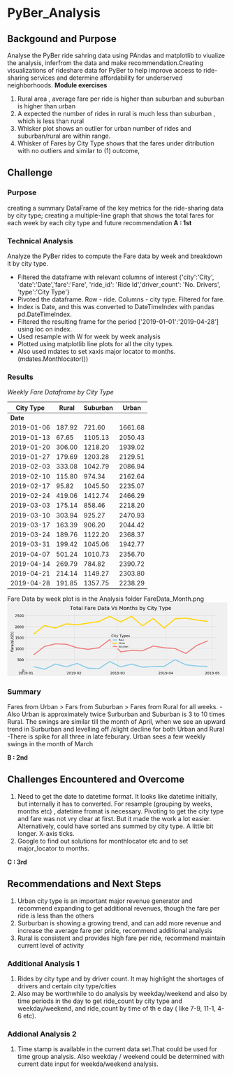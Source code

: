 # PyBer_Analysis
## Backgound and Purpose
Analyse the PyBer ride sahring data using PAndas and matplotlib to viualize the analysis, inferfrom the data and
make recommendation.Creating visualizations of rideshare data for PyBer to help improve access to ride-sharing services 
and determine affordability for underserved neighborhoods.
**Module exercises**
1. Rural area , average fare per ride is higher than suburban and suburban is higher than urban
2. A expected the number of rides in rural is much less than suburban , which is less than rural
3. Whisker plot shows an outlier for urban number of rides and suburban/rural are within range.
4. Whisker of Fares by City Type shows that the fares under ditribution with no outliers and similar to (1) outcome,

## Challenge
### Purpose
creating a summary DataFrame of the key metrics for the ride-sharing data by city type; 
creating a multiple-line graph that shows the total fares for each week by each city type and future recommendation
**A : 1st**
### Technical Analysis
Analyze the PyBer rides to compute the Fare data by week and breakdown it by city type.
   - Filtered the dataframe with relevant columns of interest
   {'city':'City', 'date':'Date','fare':'Fare', 'ride_id': 'Ride Id','driver_count': 'No. Drivers', 'type':'City Type'}
   - Pivoted the dataframe. Row - ride. Columns - city type. Filtered for fare. 
   - Index is Date, and this was converted to DateTimeIndex with pandas pd.DateTimeIndex.
   - Filtered the resulting frame for the period ['2019-01-01':'2019-04-28'] using loc on index.
   - Used resample with W for week by week analysis
   - Plotted using matplotlib line plots for all the city types.
   - Also used mdates to set xaxis major locator to months. (mdates.Monthlocator())
### Results
*Weekly Fare Dataframe by City Type*

|City Type  |**Rural**|**Suburban**|**Urban**|
|-----------|-------|--------|-------|
|**Date**			
|2019-01-06|187.92|721.60|1661.68
|2019-01-13|67.65|1105.13|2050.43
|2019-01-20|306.00|1218.20|1939.02
|2019-01-27|179.69|1203.28|2129.51
|2019-02-03|333.08|1042.79|2086.94
|2019-02-10|115.80|974.34|2162.64
|2019-02-17|95.82|1045.50|2235.07
|2019-02-24|419.06|1412.74|2466.29
|2019-03-03|175.14|858.46|2218.20
|2019-03-10|303.94|925.27|2470.93
|2019-03-17|163.39|906.20|2044.42
|2019-03-24|189.76|1122.20|2368.37
|2019-03-31|199.42|1045.06|1942.77
|2019-04-07|501.24|1010.73|2356.70
|2019-04-14|269.79|784.82|2390.72
|2019-04-21|214.14|1149.27|2303.80
|2019-04-28|191.85|1357.75|2238.29  
 
Fare Data by week plot is in the Analysis folder FareData_Month.png
![](analysis/FareData_Month.png)
### Summary
Fares from Urban  > Fars from Suburban > Fares from Rural for all weeks. 
   -Also Urban is approximately twice Surburban and Suburban is 3 to 10 times Rural. The swings are similar till 
   the month of April, when we see an upward trend in Surburban and levelling off /slight decline for both Urban and Rural
   -There is spike for all three in late feburary. Urban sees a few weekly swings in the month of March


**B : 2nd**
## Challenges Encountered and Overcome
1. Need to get the date to datetime format. It looks like datetime initially, but internally  it has to converted.
   For resample (grouping by weeks, months etc) , datetime fromat is necessary.
   Pivoting to get the city type and fare was not vry clear at first. But it made the work a lot easier. 
   Alternatively, could have sorted ans summed by city type. A little bit longer.  X-axis ticks.
2. Google to find out solutions for monthlocator etc and to set major_locator to months.

**C : 3rd**
## Recommendations and Next Steps
1. Urban city type is an important major revenue generator and recommend expanding to get additional revenues, 
   though the fare per ride is less than the others
2. Surburban is showing a growing trend, and can add more revenue and increase the average fare per pride, recommend additional analysis
3. Rural is consistent and provides high fare per ride, recommend maintain current level of activity
### Additional Analysis 1
1. Rides by city type and by driver count. It may  highlight the shortages of drivers and certain city type/cities
2. Also may be worthwhile to do analysis by weekday/weekend and also by time periods in the day to get ride_count by city type and weekday/weekend, 
   and ride_count by time of th e day ( like 7-9, 11-1, 4-6 etc).
### Addional Analysis 2
1. Time stamp is available in the current data set.That could be used for time group analysis. Also weekday / weekend could be determined with 
   current date input for weekda/weekend analysis.